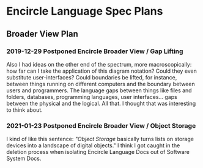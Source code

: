 Encircle Language Spec Plans
============================

Broader View Plan
-----------------

### 2019-12-29 Postponed Encircle Broader View / Gap Lifting

Also I had ideas on the other end of the spectrum, more macroscopically: how far can I take the application of this diagram notation? Could they even substitute user-interfaces? Could boundaries be lifted, for instance, between things running on different computers and the boundary between users and programmers. The language gaps between things like files and folders, databases, programming languages, user interfaces... gaps between the physical and the logical. All that. I thought that was interesting to think about.

### 2021-01-23 Postponed Encircle Broader View / Object Storage

I kind of like this sentence:
*"Object Storage* basically turns lists on storage devices into a landscape of digital objects."
I think I got caught in the deletion process when isolating Encircle Language Docs out of Software System Docs.